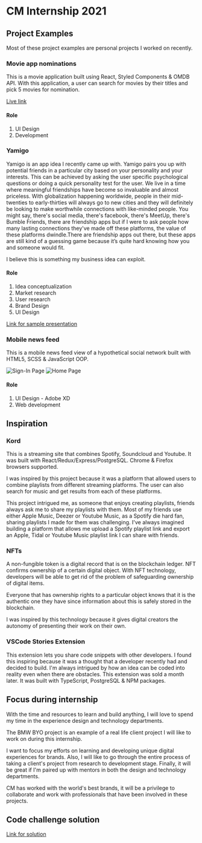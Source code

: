 # CM Internship 2021

## Project Examples 
Most of these project examples are personal projects I worked on recently.
### Movie app nominations
This is a movie application built using React, Styled Components &  OMDB API. With this application, a user can search for movies by their titles and pick 5 movies for nomination.

[Live link](https://tifelaflame.github.io/the-shoppies-movie-awards/)
#### Role 
1. UI Design
1. Development

### Yamigo 
Yamigo is an app idea I recently came up with.  Yamigo pairs you up with potential friends in a particular city based on your personality and your interests. This can be achieved by asking the user specific psychological questions or doing a quick personality test for the user. 
We live in a time where meaningful friendships have become  so invaluable and almost priceless. With globalization happening worldwide, people in their mid-twenties to early-thirties will always go to new cities and they will definitely be looking to make worthwhile connections with like-minded people. You might say, there's social media, there's facebook, there's MeetUp, there's Bumble Friends, there are friendship apps but if I were to ask people how many lasting connections they've made off these platforms, the value of these platforms dwindle.There are friendship apps out there, but these apps are still kind of a guessing game because it’s quite hard knowing how you and someone would fit.

I believe this is something my business idea can exploit.

#### Role 
1. Idea conceptualization
1. Market research
1. User research 
1. Brand Design
1. UI Design

[Link for sample presentation](https://www.canva.com/design/DAEFT4Agpt0/TFk9s9MkMBr1obAV4WNHXA/view?utm_content=DAEFT4Agpt0&utm_campaign=designshare&utm_medium=link&utm_source=publishsharelink)
### Mobile news feed 
This is a mobile news feed view of a hypothetical social network built with HTML5, SCSS & JavaScript OOP.

![Sign-In Page](./assets/signinpage.png)
![Home Page](./assets/homepage.png)
#### Role 
1. UI Design - Adobe XD
1. Web development

## Inspiration

### Kord
This is a streaming site that combines Spotify, Soundcloud and Youtube. It was built with React/Redux/Express/PostgreSQL. Chrome & Firefox browsers supported.

I was inspired  by this project because it was a platform that allowed users to combine playlists from different streaming platforms. The user can also search for music and get results from each of these platforms. 

This project intrigued me, as someone that enjoys creating playlists, friends always ask me to share my playlists with them. Most of my friends use either Apple Music, Deezer or Youtube Music, as a Spotify die hard fan, sharing playlists I made for them was challenging. I've always imagined building a platform that allows me upload a Spotify playlist link and export an Apple, Tidal or Youtube Music playlist link I can share with friends. 

### NFTs 
 A non-fungible token is a digital record that is on the blockchain ledger. NFT confirms ownership of a certain digital object. With NFT technology, developers will be able to get rid of the problem of safeguarding ownership of digital items. 

 Everyone that has ownership rights to a particular object knows that it is the authentic one they have since information about this is safely stored in the blockchain.

 I was inspired by this technology because it gives digital creators the autonomy of presenting their work on their own.

### VSCode Stories Extension
This extension lets you share code snippets with other developers. I found this inspiring because it was a thought that a developer recently had and decided to build. I'm always intrigued by how an idea can be coded into reality even when there are obstacles. This extension was sold a month later. It was built with TypeScript, PostgreSQL & NPM packages. 

## Focus during internship
With the time and resources to learn and build anything, I will love to spend my time in the experience design and technology departments.

The BMW BYO project is an example of a real life client project I will like to work on during this internship. 

I want to focus my efforts on learning and developing unique digital experiences for brands. Also, I will like to go through the entire process of taking a client's project from research to development stage.  Finally, it will be great if I'm paired up with mentors in both the design and technology departments.

CM has worked with the world's best brands, it will be a privilege to collaborate and work with professionals that have been involved in these projects.

## Code challenge solution
[Link for solution](https://codesandbox.io/s/2021-internship-exercise-menu-forked-k0m87?file=/src/index.js)